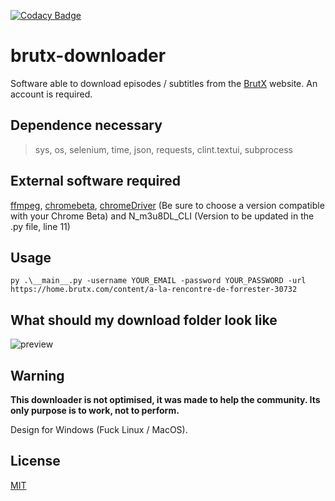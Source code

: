 [![Codacy Badge](https://app.codacy.com/project/badge/Grade/030ae57b49c64b74bf6da574ba7fce1b)](https://www.codacy.com/gh/NanDesuKa-FR/lot.moe-upload-api/dashboard?utm_source=github.com&amp;utm_medium=referral&amp;utm_content=NanDesuKa-FR/lot.moe-upload-api&amp;utm_campaign=Badge_Grade)

# brutx-downloader

Software able to download episodes / subtitles from the [BrutX](https://www.brutx.com/) website. An account is required.

## Dependence necessary

> sys, os, selenium, time, json, requests, clint.textui, subprocess

## External software required

[ffmpeg](https://www.ffmpeg.org/download.html), [chromebeta](https://www.google.com/intl/fr/chrome/beta/), [chromeDriver](https://chromedriver.chromium.org/) (Be sure to choose a version compatible with your Chrome Beta) and N_m3u8DL_CLI (Version to be updated in the .py file, line 11)

## Usage

```py .\__main__.py -username YOUR_EMAIL -password YOUR_PASSWORD -url https://home.brutx.com/content/a-la-rencontre-de-forrester-30732 ```

## What should my download folder look like
![preview](https://i.fiery.me/mFCYC.png)

## Warning
**This downloader is not optimised, it was made to help the community. Its only purpose is to work, not to perform.**

Design for Windows (Fuck Linux / MacOS).

## License
[MIT](https://choosealicense.com/licenses/mit/)
